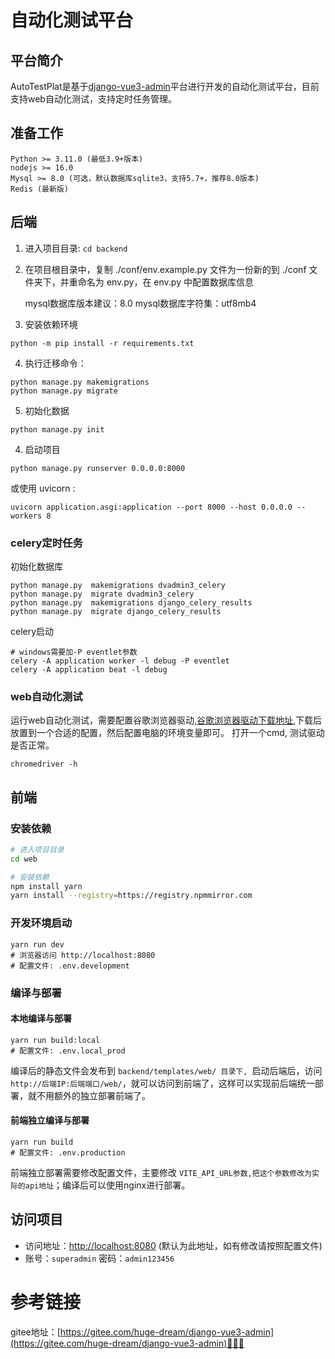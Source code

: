 # 自动化测试平台

## 平台简介

AutoTestPlat是基于[django-vue3-admin](https://gitee.com/huge-dream/django-vue3-admin.git)平台进行开发的自动化测试平台，目前支持web自动化测试，支持定时任务管理。

## 准备工作

```
Python >= 3.11.0 (最低3.9+版本)
nodejs >= 16.0
Mysql >= 8.0 (可选，默认数据库sqlite3，支持5.7+，推荐8.0版本)
Redis (最新版)
```

## 后端

1. 进入项目目录: `cd backend`
2. 在项目根目录中，复制 ./conf/env.example.py 文件为一份新的到 ./conf 文件夹下，并重命名为 env.py，在 env.py 中配置数据库信息

   mysql数据库版本建议：8.0
   mysql数据库字符集：utf8mb4
3. 安装依赖环境

```
python -m pip install -r requirements.txt
```

4. 执行迁移命令：

```
python manage.py makemigrations
python manage.py migrate
```

5. 初始化数据

```
python manage.py init
```

4. 启动项目

```
python manage.py runserver 0.0.0.0:8000
```

或使用 uvicorn :

```
uvicorn application.asgi:application --port 8000 --host 0.0.0.0 --workers 8
```

### celery定时任务

初始化数据库

```
python manage.py  makemigrations dvadmin3_celery
python manage.py  migrate dvadmin3_celery
python manage.py  makemigrations django_celery_results
python manage.py  migrate django_celery_results
```

celery启动

```
# windows需要加-P eventlet参数
celery -A application worker -l debug -P eventlet
celery -A application beat -l debug
```

### web自动化测试

运行web自动化测试，需要配置谷歌浏览器驱动,[谷歌浏览器驱动下载地址](https://googlechromelabs.github.io/chrome-for-testing/#stable),下载后放置到一个合适的配置，然后配置电脑的环境变量即可。
打开一个cmd, 测试驱动是否正常。

```
chromedriver -h
```


## 前端

### 安装依赖

```bash
# 进入项目目录
cd web

# 安装依赖
npm install yarn
yarn install --registry=https://registry.npmmirror.com
```

### 开发环境启动

```
yarn run dev
# 浏览器访问 http://localhost:8080
# 配置文件: .env.development
```


### 编译与部署

#### 本地编译与部署

```
yarn run build:local
# 配置文件: .env.local_prod
```

编译后的静态文件会发布到 `backend/templates/web/ 目录下, `启动后端后，访问  `http://后端IP:后端端口/web/`，就可以访问到前端了，这样可以实现前后端统一部署，就不用额外的独立部署前端了。


#### 前端独立编译与部署

```
yarn run build
# 配置文件: .env.production
```

前端独立部署需要修改配置文件，主要修改 `VITE_API_URL参数,把这个参数修改为实际的api地址`；编译后可以使用nginx进行部署。


## 访问项目

- 访问地址：[http://localhost:8080](http://localhost:8080) (默认为此地址，如有修改请按照配置文件)
- 账号：`superadmin` 密码：`admin123456`


# 参考链接

gitee地址：[https://gitee.com/huge-dream/django-vue3-admin](https://gitee.com/huge-dream/django-vue3-admin)👩‍👦‍👦
